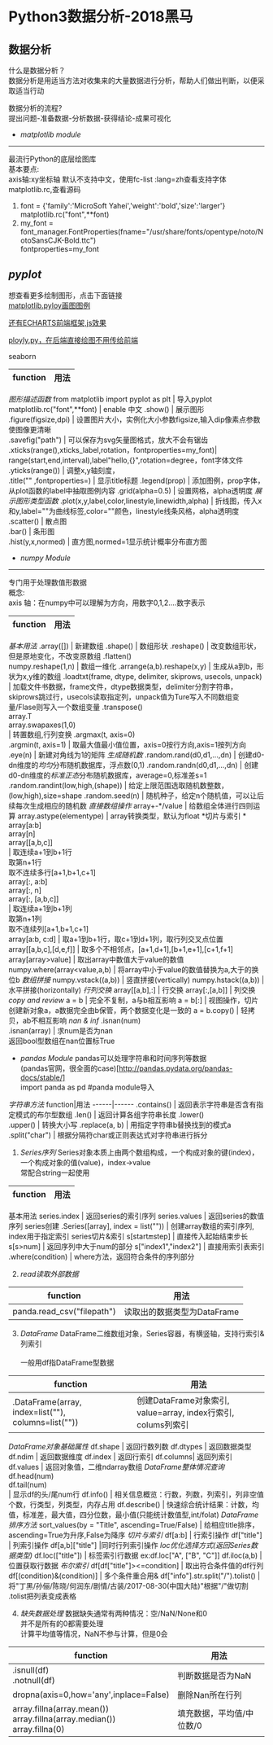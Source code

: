 Python3数据分析-2018黑马
=======================
数据分析
-------
什么是数据分析？<br>
数据分析是用适当方法对收集来的大量数据进行分析，帮助人们做出判断，以便采取适当行动<br>

数据分析的流程?<br>
提出问题-准备数据-分析数据-获得结论-成果可视化
  
  
* *matplotlib module*
----------------------
最流行Python的底层绘图库<br>
基本要点:<br>
axis轴:xy坐标轴
默认不支持中文，使用fc-list :lang=zh查看支持字体<br>
matplotlib.rc,查看源码<br>
1. font = {'family':'MicroSoft Yahei','weight':'bold','size':'larger'}<br>
   matplotlib.rc("font",**font)<br>
2. my_font = font_manager.FontProperties(fname="/usr/share/fonts/opentype/noto/NotoSansCJK-Bold.ttc") <br>
   fontproperties=my_font<br>
  
  
*pyplot*
---------
想查看更多绘制图形，点击下面链接<br>
[matplotlib.pyloy画图图例](https://matplotlib.org/gallery/)<br>

[还有ECHARTS前端框架,js效果](https://github.com/apache/incubator-echarts)<by>

[ployly.py，在后端直接绘图不用传给前端](https://plotly.ly/python/)<br>

seaborn<br>

function|用法
------|------
*图形描述函数*
from matplotlib import pyplot as plt | 导入pyplot
matplotlib.rc("font",**font)  |  enable 中文
.show()      |  展示图形<br>
.figure(figsize,dpi)  | 设置图片大小，实例化大小参数figsize,输入dip像素点参数使图像更清晰 <br>
.savefig("path")      | 可以保存为svg矢量图格式，放大不会有锯齿 <br>
.xticks(range(),xticks_label,rotation，fontproperties=my_font)|  range(start,end,interval),label"hello,{}",rotation=degree，font字体文件<br>
.yticks(range())    |    调整x,y轴刻度， <br>
.title("" ,fontproperties=) | 显示title标题
.legend(prop) | 添加图例，prop字体，从plot函数的label中抽取图例内容
.grid(alpha=0.5)  | 设置网格，alpha透明度
*展示图形类型函数*
.plot(x,y,label,color,linestyle,linewidth,alpha)  |   折线图，传入x和y,label=""为曲线标签,color=""颜色，linestyle线条风格，alpha透明度<br>
.scatter()     |  散点图<br>
.bar()   |  条形图<br>
.hist(y,x,normed)  |  直方图,normed=1显示统计概率分布直方图<br>

  
  
* *numpy Module*
-----------------
专门用于处理数值形数据<br>
概念:<br>
axis 轴：在numpy中可以理解为方向，用数字0,1,2....数字表示<br>

function|用法
------|------
*基本用法*
.array([])   |  新建数组
.shape()  |  数组形状
.reshape()   |  改变数组形状，但是原地变化，不改变原数组
.flatten()<br>numpy.reshape(1,n)  |  数组一维化
.arrange(a,b).reshape(x,y)  |  生成从a到b，形状为x,y维的数组
.loadtxt(frame, dtype, delimiter, skiprows, usecols, unpack) |  加载文件书数据，frame文件，dtype数据类型，delimiter分割字符串，skiprows跳过行，usecols读取指定列，unpack值为Ture写入不同数组变量/Flase则写入一个数组变量
.transpose()<br>   array.T<br> array.swapaxes(1,0)<br> |  转置数组,行列变换
.argmax(t, axis=0)<br>.argmin(t, axis=1) |  取最大值最小值位置，axis=0按行方向,axis=1按列方向
.eye(n)   |  新建对角线为1的矩阵
*生成随机数*
.random.rand(d0,d1,...,dn)  |  创建d0-dn维度的*均匀*分布随机数据库，浮点数(0,1)
.random.randn(d0,d1,...,dn)  |  创建d0-dn维度的*标准正态*分布随机数据库，average=0,标准差s=1
.random.randint(low,high,(shape)) |  给定上限范围选取随机数整数，(low,high),size=shape
.random.seed(n)   |  随机种子，给定n个随机值，可以让后续每次生成相应的随机数
*直接数组操作*
array+-*/value |  给数组全体进行四则运算
array.astype(elementype)   |  array转换类型，默认为float
*切片与索引 *
array[a:b]<br>array[n]<br>array[[a,b,c]]<br> |  取连续a+1到b+1行<br>取第n+1行<br>取不连续多行[a+1,b+1,c+1]<br>
array[:, a:b]<br>array[:, n]<br>array[:, [a,b,c]]<br> |  取连续a+1到b+1列<br>取第n+1列<br>取不连续列[a+1,b+1,c+1]<br>
array[a:b, c:d]   |  取a+1到b+1行，取c+1到d+1列，取行列交叉点位置
array[[a,b,c],[d,e,f]] |   取多个不相邻点，[a+1,d+1],[b+1,e+1],[c+1,f+1]
array[array>value]   |  取出array中数值大于value的数值
numpy.where(array<value,a,b)  |  将array中小于value的数值替换为a,大于的换位b
*数组拼接*
numpy.vstack((a,b))  |  竖直拼接(vertically)
numpy.hstack((a,b))  |  水平拼接(horizontally)
*行列交换*
array[[a,b],:] |  行交换
array[:,[a,b]] |  列交换
*copy and review*
a = b | 完全不复制，a与b相互影响
a = b[:] |  视图操作，切片创建新对象a，a数据完全由b保管，两个数据变化是一致的
a = b.copy()   |  轻拷贝，ab不相互影响
*nan & inf*
.isnan(num)<br>.isnan(array)   |  求num是否为nan<br>返回bool型数组在nan位置标True<br>
  
  
* *pandas Module*
pandas可以处理字符串和时间序列等数据<br>
(pandas官网，很全面的case)[http://pandas.pydata.org/pandas-docs/stable/]<br>
import panda as pd   #panda module导入<br>
  
*字符串方法*
function|用法
------|------
.contains() | 返回表示字符串是否含有指定模式的布尔型数组
.len()  | 返回计算各组字符串长度
.lower()<br>.upper()  | 转换大小写
.replace(a, b)  | 用指定字符串b替换找到的模式a
.split("char")  | 根据分隔符char或正则表达式对字符串进行拆分
  
  
1. *Series序列*
Series对象本质上由两个数组构成，一个构成对象的键(index)，一个构成对象的值(value)，index->value<br>
常配合string一起使用<br>

function|用法
------|------
基本用法
series.index   |  返回series的索引序列
series.values  |  返回series的数值序列
series创建
.Series([array], index = list(""))  | 创建array数组的索引序列, index用于指定索引
series切片&索引
s[start:end:step] |  直接传入起始结束步长
s[s>num] |  返回序列中大于num的部分
s["index1","index2"] | 直接用索引表索引
.where(condition) |  where方法，返回符合条件的序列部分<br>
  
  
2. *read读取外部数据*  

function|用法
------|------
panda.read_csv("filepath") |  读取出的数据类型为DataFrame<br>
  
  
3. *DataFrame*
DataFrame二维数组对象，Series容器，有横竖轴，支持行索引&列索引<br>  
一般用df指DataFrame型数据<br>  

function|用法
------|------
.DataFrame(array, index=list(""), columns=list(""))   |  创建DataFrame对象索引, value=array, index行索引, colums列索引
*DataFrame对象基础属性*
df.shape  | 返回行数列数
df.dtypes | 返回数据类型
df.ndim   | 返回数据维度
df.index  | 返回行索引
df.columns| 返回列索引
df.values | 返回对象值，二维ndarray数组
*DataFrame整体情况查询*
df.head(num)<br>df.tail(num)<br>  | 显示df的头/尾num行
df.info() | 相关信息概览：行数，列数，列索引，列非空值个数，行类型，列类型，内存占用
df.describe() | 快速综合统计结果：计数，均值，标准差，最大值，四分位数，最小值(只能统计数值型,int/folat)
*DataFrame排序方法*
sort_values(by = "Title", ascending=True/False) | 给相应title排序，ascending=True为升序,False为降序
*切片与索引*
df[a:b] | 行索引操作
df["title"] | 列索引操作
df[a,b]["title"]  |同时行列索引操作 
*loc优化选择方式(返回Series数据类型)*
df.loc(["title"])  |  标签索引行数据 ex:df.loc["A", ["B", "C"]]
df.iloc(a,b) |  位置获取行数据 
*布尔索引*
df[df["title"]><=condition] | 取出符合条件值的df行列
df[(condition)&(condition)] | 多个条件重合用&
df["info"].str.split("/").tolist()  | 将"丁黑/孙俪/陈晓/何润东/剧情/古装/2017-08-30(中国大陆)"根据"/"做切割<br>.tolist把列表变成表格

4. *缺失数据处理*
数据缺失通常有两种情况：空/NaN/None和0<br>
并不是所有的0都需要处理<br>
计算平均值等情况，NaN不参与计算，但是0会<br>
  
function|用法
------|------
.isnull(df)<br>.notnull(df) | 判断数据是否为NaN
dropna(axis=0,how='any',inplace=False) |  删除Nan所在行列
array.fillna(array.mean())<br>array.fillna(array.median())<br>array.fillna(0) | 填充数据，平均值/中位数/0
